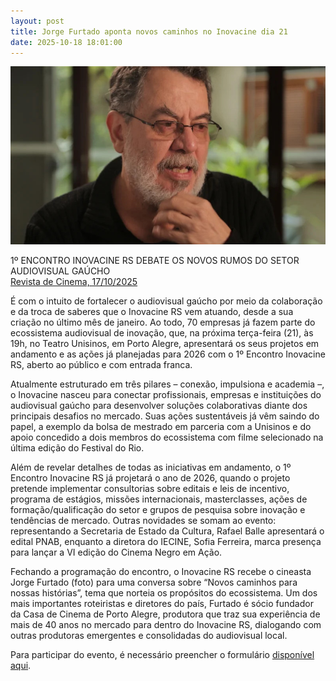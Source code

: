 ```yaml
---
layout: post
title: Jorge Furtado aponta novos caminhos no Inovacine dia 21
date: 2025-10-18 18:01:00
---
```

![](/uploads/jorge-2025.jpg)

1º ENCONTRO INOVACINE RS DEBATE OS NOVOS RUMOS DO SETOR AUDIOVISUAL GAÚCHO\
[Revista de Cinema, 17/10/2025](https://revistadecinema.com.br/2025/10/1o-encontro-inovacine-rs-debate-os-novos-rumos-do-setor-audiovisual-gaucho/)

[](https://revistadecinema.com.br/2025/10/1o-encontro-inovacine-rs-debate-os-novos-rumos-do-setor-audiovisual-gaucho/)É com o intuito de fortalecer o audiovisual gaúcho por meio da colaboração e da troca de saberes que o Inovacine RS vem atuando, desde a sua criação no último mês de janeiro. Ao todo, 70 empresas já fazem parte do ecossistema audiovisual de inovação, que, na próxima terça-feira (21), às 19h, no Teatro Unisinos, em Porto Alegre, apresentará os seus projetos em andamento e as ações já planejadas para 2026 com o 1º Encontro Inovacine RS, aberto ao público e com entrada franca.

Atualmente estruturado em três pilares – conexão, impulsiona e academia –, o Inovacine nasceu para conectar profissionais, empresas e instituições do audiovisual gaúcho para desenvolver soluções colaborativas diante dos principais desafios no mercado. Suas ações sustentáveis já vêm saindo do papel, a exemplo da bolsa de mestrado em parceria com a Unisinos e do apoio concedido a dois membros do ecossistema com filme selecionado na última edição do Festival do Rio.

Além de revelar detalhes de todas as iniciativas em andamento, o 1º Encontro Inovacine RS já projetará o ano de 2026, quando o projeto pretende implementar consultorias sobre editais e leis de incentivo, programa de estágios, missões internacionais, masterclasses, ações de formação/qualificação do setor e grupos de pesquisa sobre inovação e tendências de mercado. Outras novidades se somam ao evento: representando a Secretaria de Estado da Cultura, Rafael Balle apresentará o edital PNAB, enquanto a diretora do IECINE, Sofia Ferreira, marca presença para lançar a VI edição do Cinema Negro em Ação.

Fechando a programação do encontro, o Inovacine RS recebe o cineasta Jorge Furtado (foto) para uma conversa sobre “Novos caminhos para nossas histórias”, tema que norteia os propósitos do ecossistema. Um dos mais importantes roteiristas e diretores do país, Furtado é sócio fundador da Casa de Cinema de Porto Alegre, produtora que traz sua experiência de mais de 40 anos no mercado para dentro do Inovacine RS, dialogando com outras produtoras emergentes e consolidadas do audiovisual local.

Para participar do evento, é necessário preencher o formulário [disponível aqui](https://docs.google.com/forms/d/e/1FAIpQLSeYwD_JVfkBJjMOFamc4t23VFX6spINsV9ISURWXipTAs99hQ/viewform).
